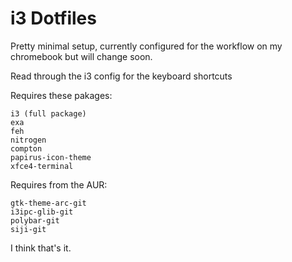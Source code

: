 # i3 Dotfiles

Pretty minimal setup, currently configured for the workflow on my chromebook but will change soon.

Read through the i3 config for the keyboard shortcuts

Requires these pakages:
```
i3 (full package)
exa
feh
nitrogen
compton
papirus-icon-theme
xfce4-terminal
```

Requires from the AUR:
```
gtk-theme-arc-git
i3ipc-glib-git
polybar-git
siji-git
```

I think that's it.
